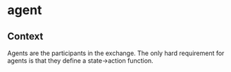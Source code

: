 # agent

## Context
Agents are the participants in the exchange. The only hard requirement for agents is that they define a state->action function.